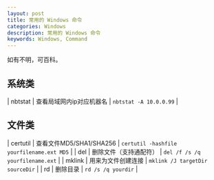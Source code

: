 ```yaml
---
layout: post
title: 常用的 Windows 命令
categories: Windows
description: 常用的 Windows 命令
keywords: Windows, Command
---
```



如有不明，可百科。

## 系统类

| nbtstat | 查看局域网内ip对应机器名 | `nbtstat -A 10.0.0.99` |


## 文件类

| certutil | 查看文件MD5/SHA1/SHA256 | `certutil -hashfile yourfilename.ext MD5` |
| del | 删除文件（支持通配符） | `del /f /s /q yourfilename.ext` |
| mklink | 用来为文件创建连接 | `mklink /J targetDir sourceDir` |
| rd | 删除目录 | `rd /s /q yourdir` |

